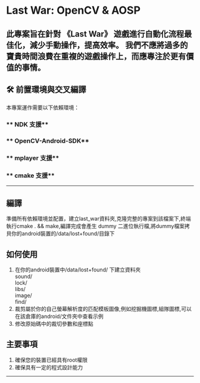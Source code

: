 
# **Last War: OpenCV & AOSP**

此專案旨在針對 **《Last War》** 遊戲進行自動化流程最佳化，減少手動操作，提高效率。
我們不應將過多的寶貴時間浪費在重複的遊戲操作上，而應專注於更有價值的事情。
---
## **🛠 前置環境與交叉編譯**

本專案運作需要以下依賴環境：

### ** NDK 支援**


### ** OpenCV-Android-SDK**


### ** mplayer 支援**

### ** cmake 支援**
---
## **編譯**
準備所有依賴環境並配置，建立last_war資料夾,克隆完整的專案到該檔案下,終端執行cmake . && make,編譯完成會產生 dummy 二進位執行檔,將dummy檔案拷貝你的android裝置的/data/lost+found/目錄下
## **如何使用**
1. 在你的android裝置中/data/lost+found/ 下建立資料夾  
sound/  
lock/  
libs/  
image/  
find/  
3. 裁剪屬於你的自己螢幕解析度的匹配模板圖像,例如挖掘機圖標,組隊圖標,可以在該倉庫的android/文件夾中查看示例
4. 修改原始碼中的裁切參數和座標點
## **主要事項**
1. 確保您的裝置已經具有root權限
2. 確保具有一定的程式設計能力
---
